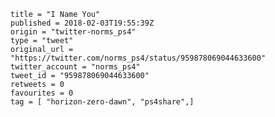 ```
title = "I Name You"
published = 2018-02-03T19:55:39Z
origin = "twitter-norms_ps4"
type = "tweet"
original_url = "https://twitter.com/norms_ps4/status/959878069044633600"
twitter_account = "norms_ps4"
tweet_id = "959878069044633600"
retweets = 0
favourites = 0
tag = [ "horizon-zero-dawn", "ps4share",]
```

<p class='image'><img src='https://mnf.m17s.net/2018/02/03/DVIsA3QX0AAFwKc.jpg' alt=''></p>

